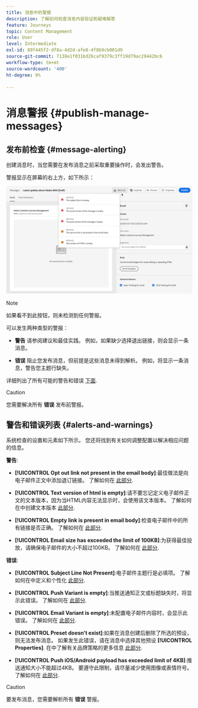 ```yaml
---
title: 消息中的警报
description: 了解如何检查消息内容验证和疑难解答
feature: Journeys
topic: Content Management
role: User
level: Intermediate
exl-id: 89f445f2-df8a-4d2d-afe8-4f8b9cb001d9
source-git-commit: 7138e1f031bd26caf9379c3ff19d79ac29442bc6
workflow-type: tm+mt
source-wordcount: '400'
ht-degree: 0%

---
```


# 消息警报 {#publish-manage-messages}

## 发布前检查 {#message-alerting}

创建消息时，当您需要在发布消息之前采取重要操作时，会发出警告。

警报显示在屏幕的右上方，如下所示：

![](assets/message-alerts.png)

>[!NOTE]
>
>如果看不到此按钮，则未检测到任何警报。

可以发生两种类型的警报：

* **警告** 请参阅建议和最佳实践。 例如，如果缺少选择退出链接，则会显示一条消息。

* **错误** 阻止您发布消息，但前提是这些消息未得到解析。 例如，将显示一条消息，警告您主题行缺失。

详细列出了所有可能的警告和错误 [下面](#alerts-and-warnings).

>[!CAUTION]
>
> 您需要解决所有 **错误** 发布前警报。

## 警告和错误列表 {#alerts-and-warnings}

系统检查的设置和元素如下所示。 您还将找到有关如何调整配置以解决相应问题的信息。

**警告**:

* **[!UICONTROL Opt out link not present in the email body]**:最佳做法是向电子邮件正文中添加退订链接。 了解如何在 [此部分](consent.md).

* **[!UICONTROL Text version of html is empty]**:请不要忘记定义电子邮件正文的文本版本，因为当HTML内容无法显示时，会使用该文本版本。 了解如何在中创建文本版本 [此部分](create-email-content.md#generate-text-version).

* **[!UICONTROL Empty link is present in email body]**:检查电子邮件中的所有链接是否正确。 了解如何在 [此部分](create-email-content.md).

* **[!UICONTROL Email size has exceeded the limit of 100KB]**:为获得最佳投放，请确保电子邮件的大小不超过100KB。 了解如何在 [此部分](create-email-content.md).

**错误**:

* **[!UICONTROL Subject Line Not Present]**:电子邮件主题行是必填项。 了解如何在中定义和个性化 [此部分](create-email.md).

   <!--HTML is empty when Amp HTML is present-->

* **[!UICONTROL Push Variant is empty]**:当推送通知正文或标题缺失时，将显示此错误。 了解如何在 [此部分](create-push.md).

* **[!UICONTROL Email Variant is empty]**:未配置电子邮件内容时，会显示此错误。 了解如何在 [此部分](design-emails.md).

* **[!UICONTROL Preset doesn’t exist]**:如果在消息创建后删除了所选的预设，则无法发布消息。 如果发生此错误，请在消息中选择其他预设 **[!UICONTROL Properties]**. 在中了解有关品牌策略的更多信息 [此部分](configuration/about-subdomain-delegation.md).

* **[!UICONTROL Push iOS/Android payload has exceeded limit of 4KB]**:推送通知大小不能超过4KB。 要遵守此限制，请尽量减少使用图像或表情符号。 了解如何在 [此部分](create-push.md).

>[!CAUTION]
>
> 要发布消息，您需要解析所有 **错误** 警报。

<!--Other issues can stop publication such as:
* The push notification title is empty-->
